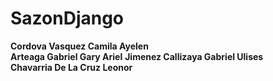 # SazonDjango
**Cordova Vasquez Camila Ayelen <br>**
**Arteaga Gabriel Gary Ariel** 
**Jimenez Callizaya Gabriel Ulises <br>**
**Chavarria De La Cruz Leonor <br>**
